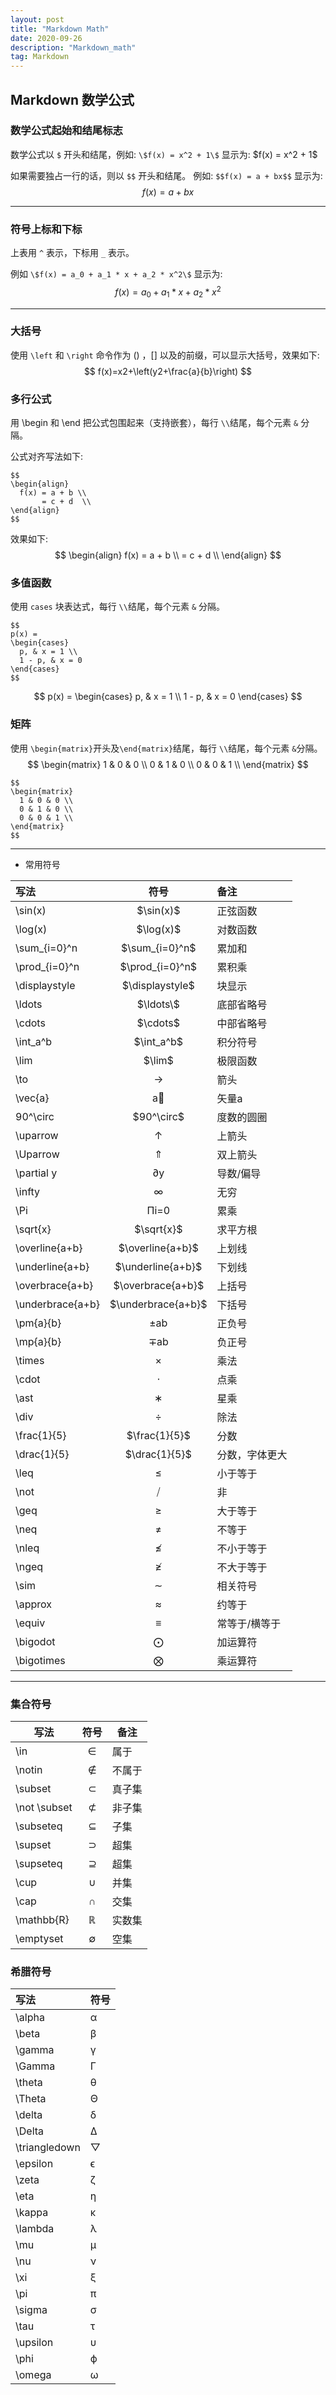 ```yaml
---
layout: post
title: "Markdown Math"
date: 2020-09-26 
description: "Markdown_math"
tag: Markdown
---
```


## Markdown 数学公式

### 数学公式起始和结尾标志

数学公式以 `$` 开头和结尾，例如: `\$f(x) = x^2 + 1\$` 显示为: \$f(x) = x^2 + 1\$

如果需要独占一行的话，则以 `$$` 开头和结尾。 例如: `$$f(x) = a + bx$$` 显示为:
$$
f(x) = a + bx
$$


------

### 符号上标和下标

上表用 `^` 表示，下标用 `_` 表示。

例如 `\$f(x) = a_0 + a_1 * x + a_2 * x^2\$` 显示为: 
$$
f(x) = a_0 + a_1 * x + a_2 * x^2
$$


------

### 大括号

使用 `\left` 和 `\right` 命令作为 () ，[] 以及的前缀，可以显示大括号，效果如下:
$$
f(x)=x2+\left(y2+\frac{a}{b}\right)
$$


### 多行公式

用 \begin 和 \end 把公式包围起来（支持嵌套），每行 `\\`结尾，每个元素 `&` 分隔。

公式对齐写法如下:

```
$$
\begin{align}
  f(x) = a + b \\
       = c + d  \\
\end{align}
$$
```

效果如下:
$$
\begin{align}
  f(x) = a + b \\
       = c + d  \\
\end{align}
$$

### 多值函数

使用 `cases` 块表达式，每行 `\\`结尾，每个元素 `&` 分隔。

```
$$
p(x) = 
\begin{cases}
  p, & x = 1 \\
  1 - p, & x = 0
\end{cases}
$$
```

$$
p(x) = 
\begin{cases}
  p, & x = 1 \\
  1 - p, & x = 0
\end{cases}
$$



### 矩阵

使用 `\begin{matrix}`开头及`\end{matrix}`结尾，每行 `\\`结尾，每个元素 `&`分隔。
$$
\begin{matrix}
  1 & 0 & 0 \\
  0 & 1 & 0 \\
  0 & 0 & 1 \\
\end{matrix}
$$


```
$$
\begin{matrix}
  1 & 0 & 0 \\
  0 & 1 & 0 \\
  0 & 0 & 1 \\
\end{matrix}
$$
```

------

- 常用符号

| 写法             |         符号         | 备注           |
| :--------------- | :------------------: | :------------- |
| \sin(x)          |     \$\sin(x)\$      | 正弦函数       |
| \log(x)          |     \$\log(x)\$      | 对数函数       |
| \sum_{i=0}^n     |   \$\sum_{i=0}^n\$   | 累加和         |
| \prod_{i=0}^n    |  \$\prod_{i=0}^n\$   | 累积乘         |
| \displaystyle    |  \$\displaystyle\$   | 块显示         |
| \ldots           |     \$\ldots\\$      | 底部省略号     |
| \cdots           |      \$\cdots$       | 中部省略号     |
| \int_a^b         |     \$\int_a^b\$     | 积分符号       |
| \lim             |       \$\lim\$       | 极限函数       |
| \to              |          →           | 箭头           |
| \vec{a}          |          a⃗           | 矢量a          |
| 90^\circ         |     \$90^\circ\$     | 度数的圆圈     |
| \uparrow         |          ↑           | 上箭头         |
| \Uparrow         |          ⇑           | 双上箭头       |
| \partial y       |          ∂y          | 导数/偏导      |
| \infty           |          ∞           | 无穷           |
| \Pi              |         Πi=0         | 累乘           |
| \sqrt{x}         |     \$\sqrt{x}\$     | 求平方根       |
| \overline{a+b}   |  \$\overline{a+b}\$  | 上划线         |
| \underline{a+b}  | \$\underline{a+b}\$  | 下划线         |
| \overbrace{a+b}  | \$\overbrace{a+b}\$  | 上括号         |
| \underbrace{a+b} | \$\underbrace{a+b}\$ | 下括号         |
| \pm{a}{b}        |         ±ab          | 正负号         |
| \mp{a}{b}        |         ∓ab          | 负正号         |
| \times           |          ×           | 乘法           |
| \cdot            |          ⋅           | 点乘           |
| \ast             |          ∗           | 星乘           |
| \div             |          ÷           | 除法           |
| \frac{1}{5}      |   \$\frac{1}{5}\$    | 分数           |
| \drac{1}{5}      |   \$\drac{1}{5}\$    | 分数，字体更大 |
| \leq             |          ≤           | 小于等于       |
| \not             |          ⧸           | 非             |
| \geq             |          ≥           | 大于等于       |
| \neq             |          ≠           | 不等于         |
| \nleq            |          ≰           | 不小于等于     |
| \ngeq            |          ≱           | 不大于等于     |
| \sim             |          ∼           | 相关符号       |
| \approx          |          ≈           | 约等于         |
| \equiv           |          ≡           | 常等于/横等于  |
| \bigodot         |          ⨀           | 加运算符       |
| \bigotimes       |          ⨂           | 乘运算符       |

------

### 集合符号

| 写法         | 符号 | 备注   |
| ------------ | :--: | ------ |
| \in          |  ∈   | 属于   |
| \notin       |  ∉   | 不属于 |
| \subset      |  ⊂   | 真子集 |
| \not \subset |  ⊄   | 非子集 |
| \subseteq    |  ⊆   | 子集   |
| \supset      |  ⊃   | 超集   |
| \supseteq    |  ⊇   | 超集   |
| \cup         |  ∪   | 并集   |
| \cap         |  ∩   | 交集   |
| \mathbb{R}   |  ℝ   | 实数集 |
| \emptyset    |  ∅   | 空集   |

### 希腊符号

| 写法          | 符号 |
| :------------ | :--- |
| \alpha        | α    |
| \beta         | β    |
| \gamma        | γ    |
| \Gamma        | Γ    |
| \theta        | θ    |
| \Theta        | Θ    |
| \delta        | δ    |
| \Delta        | Δ    |
| \triangledown | ▽    |
| \epsilon      | ϵ    |
| \zeta         | ζ    |
| \eta          | η    |
| \kappa        | κ    |
| \lambda       | λ    |
| \mu           | μ    |
| \nu           | ν    |
| \xi           | ξ    |
| \pi           | π    |
| \sigma        | σ    |
| \tau          | τ    |
| \upsilon      | υ    |
| \phi          | ϕ    |
| \omega        | ω    |